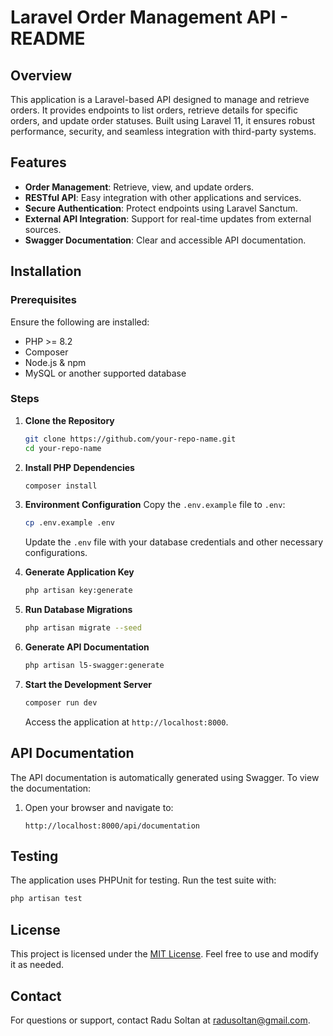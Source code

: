 # Laravel Order Management API - README

## Overview
This application is a Laravel-based API designed to manage and retrieve orders. It provides endpoints to list orders, retrieve details for specific orders, and update order statuses. Built using Laravel 11, it ensures robust performance, security, and seamless integration with third-party systems.

## Features
- **Order Management**: Retrieve, view, and update orders.
- **RESTful API**: Easy integration with other applications and services.
- **Secure Authentication**: Protect endpoints using Laravel Sanctum.
- **External API Integration**: Support for real-time updates from external sources.
- **Swagger Documentation**: Clear and accessible API documentation.

## Installation

### Prerequisites
Ensure the following are installed:
- PHP >= 8.2
- Composer
- Node.js & npm
- MySQL or another supported database

### Steps

1. **Clone the Repository**
   ```bash
   git clone https://github.com/your-repo-name.git
   cd your-repo-name
   ```

2. **Install PHP Dependencies**
   ```bash
   composer install
   ```

3. **Environment Configuration**
   Copy the `.env.example` file to `.env`:
   ```bash
   cp .env.example .env
   ```
   Update the `.env` file with your database credentials and other necessary configurations.

4. **Generate Application Key**
   ```bash
   php artisan key:generate
   ```

5. **Run Database Migrations**
   ```bash
   php artisan migrate --seed
   ```

6. **Generate API Documentation**
   ```bash
   php artisan l5-swagger:generate
   ```

7. **Start the Development Server**
   ```bash
   composer run dev
   ```

   Access the application at `http://localhost:8000`.

## API Documentation

The API documentation is automatically generated using Swagger. To view the documentation:

1. Open your browser and navigate to:
   ```
   http://localhost:8000/api/documentation
   ```

## Testing

The application uses PHPUnit for testing. Run the test suite with:
```bash
php artisan test
```

## License
This project is licensed under the [MIT License](LICENSE). Feel free to use and modify it as needed.

## Contact
For questions or support, contact Radu Soltan at radusoltan@gmail.com.

